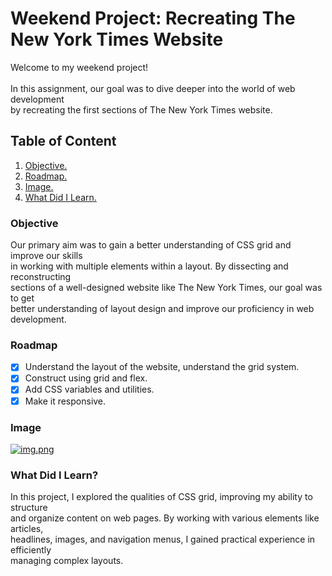 #  Weekend Project: Recreating The New York Times Website

Welcome to my weekend project!<br>
<br>
In this assignment, our goal was to dive deeper into the world of web development<br> 
by recreating the first sections of The New York Times website.




## Table of Content
1. [Objective.](#Objective)
2. [Roadmap.](#Roadmap)
3. [Image.](#Image)
4. [What Did I Learn.](#What-Did-I-Learn?)


<a name="Objective"></a>
### Objective
Our primary aim was to gain a better understanding of CSS grid and improve our skills<br>
in working with multiple elements within a layout. By dissecting and reconstructing<br>
sections of a well-designed website like The New York Times, our goal was to get<br>
better understanding of layout design and improve our proficiency in web development.

<a name="Roadmap"></a>
### Roadmap
- [x] Understand the layout of the website, understand the grid system.
- [x] Construct using grid and flex.
- [x] Add CSS variables and utilities.
- [x] Make it responsive.

<a name="Image"></a>
### Image
[![img.png](https://i.postimg.cc/VsbkGXwV/img.png)](https://postimg.cc/Rq4mq6N7)

<a name="What-Did-I-Learn?"></a>
### What Did I Learn?
In this project, I explored the qualities of CSS grid, improving my ability to structure<br>
and organize content on web pages. By working with various elements like articles,<br>
headlines, images, and navigation menus, I gained practical experience in efficiently <br>
managing complex layouts.

